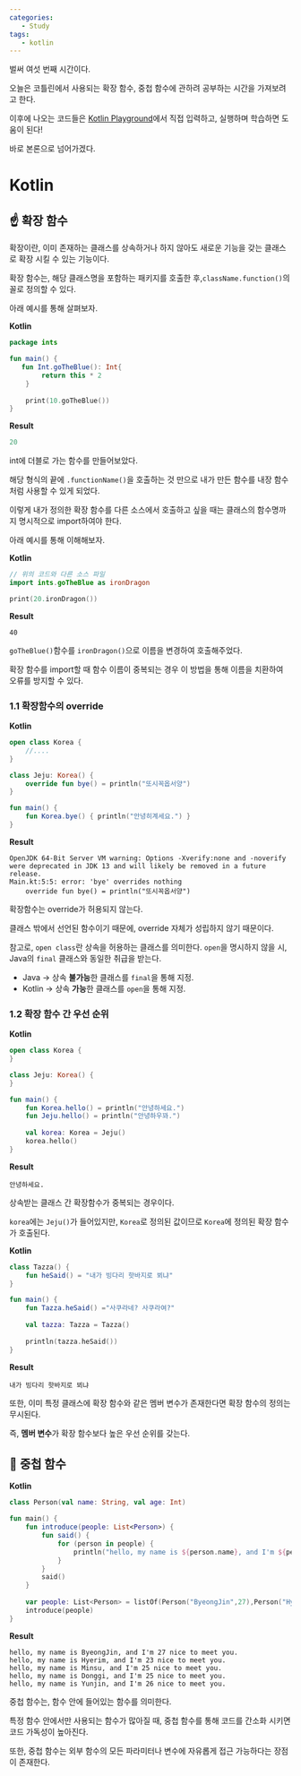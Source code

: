 ```yaml
---
categories: 
   - Study
tags:
   - kotlin
---
```


벌써 여섯 번째 시간이다.

오늘은 코틀린에서 사용되는 확장 함수, 중첩 함수에 관하려 공부하는 시간을 가져보려고 한다.

이후에 나오는 코드들은 [Kotlin Playground](https://play.kotlinlang.org/)에서 직접 입력하고, 실행하며 학습하면 도움이 된다!

바로 본론으로 넘어가겠다.

# Kotlin
## ☝ 확장 함수

확장이란, 이미 존재하는 클래스를 상속하거나 하지 않아도 새로운 기능을 갖는 클래스로 확장 시킬 수 있는 기능이다.

확장 함수는, 해당 클래스명을 포함하는 패키지를 호출한 후,`className.function()`의 꼴로 정의할 수 있다.

아래 예시를 통해 살펴보자.

**Kotlin**
```kotlin
package ints

fun main() {
   fun Int.goTheBlue(): Int{
        return this * 2
    }
    
    print(10.goTheBlue())
}
```

**Result**
```kotlin
20
```

int에 더블로 가는 함수를 만들어보았다.

해당 형식의 끝에 `.functionName()`을 호출하는 것 만으로 내가 만든 함수를 내장 함수처럼 사용할 수 있게 되었다.

이렇게 내가 정의한 확장 함수를 다른 소스에서 호출하고 싶을 때는 클래스의 함수명까지 명시적으로 import하여야 한다.

아래 예시를 통해 이해해보자.

**Kotlin**
```kotlin
// 위의 코드와 다른 소스 파일
import ints.goTheBlue as ironDragon

print(20.ironDragon())
```

**Result**
```
40
```

`goTheBlue()`함수를 `ironDragon()`으로 이름을 변경하여 호출해주었다.

확장 함수를 import할 때 함수 이름이 중복되는 경우 이 방법을 통해 이름을 치환하여 오류를 방지할 수 있다.


### 1.1 확장함수의 override

**Kotlin**
```kotlin
open class Korea {
	//....
}

class Jeju: Korea() {
    override fun bye() = println("또시꼭옵서양")   
}

fun main() {
    fun Korea.bye() { println("안녕히계세요.") }
}
```

**Result**
```
OpenJDK 64-Bit Server VM warning: Options -Xverify:none and -noverify were deprecated in JDK 13 and will likely be removed in a future release.
Main.kt:5:5: error: 'bye' overrides nothing
    override fun bye() = println("또시꼭옵서양")   
```

확장함수는 override가 허용되지 않는다.

클래스 밖에서 선언된 함수이기 때문에, override 자체가 성립하지 않기 때문이다.

참고로, `open class`란 상속을 허용하는 클래스를 의미한다. `open`을 명시하지 않을 시, Java의 `final` 클래스와 동일한 취급을 받는다.

- Java -> 상속 **불가능**한 클래스를 `final`을 통해 지정.
- Kotlin -> 상속 **가능**한 클래스를 `open`을 통해 지정.

### 1.2 확장 함수 간 우선 순위

**Kotlin**
```kotlin
open class Korea {
}

class Jeju: Korea() {
}

fun main() {
    fun Korea.hello() = println("안녕하세요.")
    fun Jeju.hello() = println("안녕하우꽈.")
    
    val korea: Korea = Jeju()
    korea.hello()
}
```

**Result**
```
안녕하세요.
```

상속받는 클래스 간 확장함수가 중복되는 경우이다.

`korea`에는 `Jeju()`가 들어있지만, `Korea`로 정의된 값이므로 `Korea`에 정의된 확장 함수가 호출된다.

**Kotlin**
```kotlin
class Tazza() {
    fun heSaid() = "내가 빙다리 핫바지로 뵈냐"
}

fun main() {
    fun Tazza.heSaid() ="사쿠라네? 사쿠라여?"
    
    val tazza: Tazza = Tazza()
    
    println(tazza.heSaid())
}
```

**Result**
```
내가 빙다리 핫바지로 뵈냐
```

또한, 이미 특정 클래스에 확장 함수와 같은 멤버 변수가 존재한다면 확장 함수의 정의는 무시된다.

즉, **멤버 변수**가 확장 함수보다 높은 우선 순위를 갖는다.

## 🤞 중첩 함수

**Kotlin**
```kotlin
class Person(val name: String, val age: Int)

fun main() {
    fun introduce(people: List<Person>) {
        fun said() {
            for (person in people) {
                println("hello, my name is ${person.name}, and I'm ${person.age} nice to meet you.")
            }
        }
        said()
    }
    
    var people: List<Person> = listOf(Person("ByeongJin",27),Person("Hyerim",23),Person("Minsu",25),Person("Donggi",25),Person("Yunjin",26))
    introduce(people)
}
```

**Result**
```
hello, my name is ByeongJin, and I'm 27 nice to meet you.
hello, my name is Hyerim, and I'm 23 nice to meet you.
hello, my name is Minsu, and I'm 25 nice to meet you.
hello, my name is Donggi, and I'm 25 nice to meet you.
hello, my name is Yunjin, and I'm 26 nice to meet you.
```

중첩 함수는, 함수 안에 들어있는 함수를 의미한다.

특정 함수 안에서만 사용되는 함수가 많아질 때, 중첩 함수를 통해 코드를 간소화 시키면 코드 가독성이 높아진다.

또한, 중첩 함수는 외부 함수의 모든 파라미터나 변수에 자유롭게 접근 가능하다는 장점이 존재한다.


